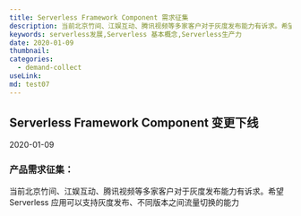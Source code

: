 ```yaml
---
title: Serverless Framework Component 需求征集
description: 当前北京竹间、江娱互动、腾讯视频等多家客户对于灰度发布能力有诉求。希望 Serverless 应用可以支持灰度发布、不同版本之间流量切换的能力
keywords: serverless发展,Serverless 基本概念,Serverless生产力
date: 2020-01-09
thumbnail:   
categories:
  - demand-collect
useLink: 
md: test07
---
```

## **Serverless Framework Component 变更下线**

2020-01-09

### **产品需求征集**：


当前北京竹间、江娱互动、腾讯视频等多家客户对于灰度发布能力有诉求。希望 Serverless 应用可以支持灰度发布、不同版本之间流量切换的能力




